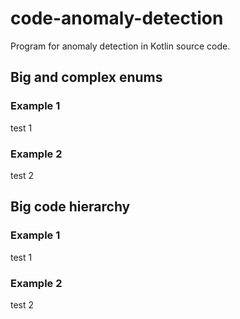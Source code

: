 # code-anomaly-detection

Program for anomaly detection in Kotlin source code.

## Big and complex enums

### Example 1

test 1

### Example 2

test 2

## Big code hierarchy

### Example 1

test 1

### Example 2

test 2
